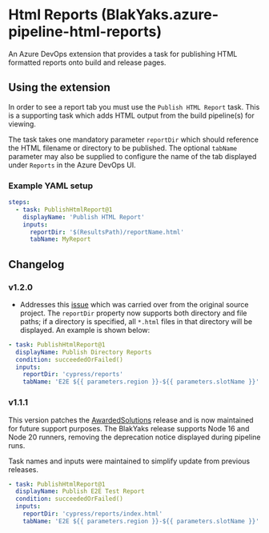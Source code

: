 # Html Reports (BlakYaks.azure-pipeline-html-reports)

An Azure DevOps extension that provides a task for publishing HTML formatted reports onto build and release pages.

## Using the extension

In order to see a report tab you must use the  `Publish HTML Report` task. This is a supporting task which adds HTML output from the build pipeline(s) for viewing.

The task takes one mandatory parameter `reportDir` which should reference the HTML filename or directory to be published. The optional `tabName` parameter may also be supplied to configure the name of the tab displayed under `Reports` in the Azure DevOps UI.

### Example YAML setup

```YAML
steps:
  - task: PublishHtmlReport@1
    displayName: 'Publish HTML Report'
    inputs:
      reportDir: '$(ResultsPath)/reportName.html'
      tabName: MyReport
```

## Changelog

### v1.2.0

- Addresses this [issue](https://github.com/blakyaks/azure-pipeline-html-reports/issues/2) which was carried over from the original source project. The `reportDir` property now supports both directory and file paths; if a directory is specified, all `*.html` files in that directory will be displayed. An example is shown below:

```yaml
- task: PublishHtmlReport@1
  displayName: Publish Directory Reports
  condition: succeededOrFailed()
  inputs:
    reportDir: 'cypress/reports'
    tabName: 'E2E ${{ parameters.region }}-${{ parameters.slotName }}'
```

### v1.1.1

This version patches the [AwardedSolutions](https://github.com/FreakinWard/azure-pipeline-html-report) release and is now maintained for future support purposes. The BlakYaks release supports Node 16 and Node 20 runners, removing the deprecation notice displayed during pipeline runs.

Task names and inputs were maintained to simplify update from previous releases.

```yaml
- task: PublishHtmlReport@1
  displayName: Publish E2E Test Report
  condition: succeededOrFailed()
  inputs:
    reportDir: 'cypress/reports/index.html'
    tabName: 'E2E ${{ parameters.region }}-${{ parameters.slotName }}'
```
